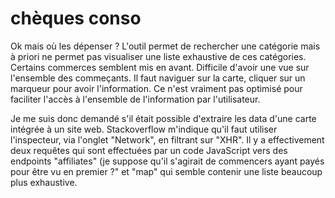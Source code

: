 # chèques conso

Ok mais où les dépenser ? L'outil permet de rechercher une catégorie mais à priori ne permet pas visualiser une liste exhaustive de ces catégories. Certains commerces semblent mis en avant. Difficile d'avoir une vue sur l'ensemble des commeçants. Il faut naviguer sur la carte, cliquer sur un marqueur pour avoir l'information. Ce n'est vraiment pas optimisé pour faciliter l'accès à l'ensemble de l'information par l'utilisateur.

Je me suis donc demandé s'il était possible d'extraire les data d'une carte intégrée à un site web. Stackoverflow m'indique qu'il faut utiliser l'inspecteur, via l'onglet "Network", en filtrant sur "XHR". Il y a effectivement deux requêtes qui sont effectuées par un code JavaScript vers des endpoints "affiliates" (je suppose qu'il s'agirait de commencers ayant payés pour être vu en premier ?" et "map" qui semble contenir une liste beaucoup plus exhaustive.
